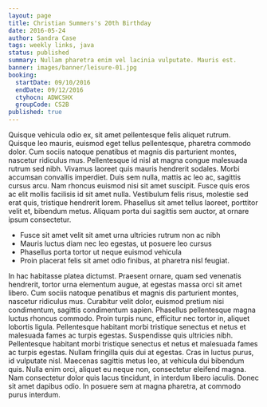 ```yaml
---
layout: page
title: Christian Summers's 20th Birthday
date: 2016-05-24
author: Sandra Case
tags: weekly links, java
status: published
summary: Nullam pharetra enim vel lacinia vulputate. Mauris est.
banner: images/banner/leisure-01.jpg
booking:
  startDate: 09/10/2016
  endDate: 09/12/2016
  ctyhocn: ADWCSHX
  groupCode: CS2B
published: true
---
```

Quisque vehicula odio ex, sit amet pellentesque felis aliquet rutrum. Quisque leo mauris, euismod eget tellus pellentesque, pharetra commodo dolor. Cum sociis natoque penatibus et magnis dis parturient montes, nascetur ridiculus mus. Pellentesque id nisl at magna congue malesuada rutrum sed nibh. Vivamus laoreet quis mauris hendrerit sodales. Morbi accumsan convallis imperdiet. Duis sem nulla, mattis ac leo ac, sagittis cursus arcu. Nam rhoncus euismod nisi sit amet suscipit. Fusce quis eros ac elit mollis facilisis id sit amet nulla. Vestibulum felis risus, molestie sed erat quis, tristique hendrerit lorem. Phasellus sit amet tellus laoreet, porttitor velit et, bibendum metus. Aliquam porta dui sagittis sem auctor, at ornare ipsum consectetur.

* Fusce sit amet velit sit amet urna ultricies rutrum non ac nibh
* Mauris luctus diam nec leo egestas, ut posuere leo cursus
* Phasellus porta tortor ut neque euismod vehicula
* Proin placerat felis sit amet odio finibus, at pharetra nisl feugiat.

In hac habitasse platea dictumst. Praesent ornare, quam sed venenatis hendrerit, tortor urna elementum augue, at egestas massa orci sit amet libero. Cum sociis natoque penatibus et magnis dis parturient montes, nascetur ridiculus mus. Curabitur velit dolor, euismod pretium nisi condimentum, sagittis condimentum sapien. Phasellus pellentesque magna luctus rhoncus commodo. Proin turpis nunc, efficitur nec tortor in, aliquet lobortis ligula. Pellentesque habitant morbi tristique senectus et netus et malesuada fames ac turpis egestas. Suspendisse quis ultricies nibh. Pellentesque habitant morbi tristique senectus et netus et malesuada fames ac turpis egestas. Nullam fringilla quis dui at egestas. Cras in luctus purus, id vulputate nisl. Maecenas sagittis metus leo, at vehicula dui bibendum quis. Nulla enim orci, aliquet eu neque non, consectetur eleifend magna. Nam consectetur dolor quis lacus tincidunt, in interdum libero iaculis. Donec sit amet dapibus odio. In posuere sem at magna pharetra, at commodo purus interdum.
